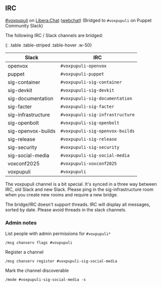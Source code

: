 ## IRC

[#voxpupuli](ircs://irc.libera.chat:6697/voxpupuli) on [Libera.Chat](https://libera.chat/) ([webchat](https://web.libera.chat/?#voxpupuli)) (Bridged to `#voxpupuli` on Puppet Community Slack)

The following IRC / Slack channels are bridged:

{: .table .table-striped .table-hover .w-50}

| Slack              | IRC                           |
| ------------------ | ----------------------------- |
| openvox            | `#voxpupuli-openvox`            |
| puppet             | `#voxpupuli-puppet`             |
| sig-container      | `#voxpupuli-sig-container`      |
| sig-devkit         | `#voxpupuli-sig-devkit`         |
| sig-documentation  | `#voxpupuli-sig-documentation`  |
| sig-facter         | `#voxpupuli-sig-facter`         |
| sig-infrastructure | `#voxpupuli-sig-infrastructure` |
| sig-openbolt       | `#voxpupuli-sig-openbolt`       |
| sig-openvox-builds | `#voxpupuli-sig-openvox-builds` |
| sig-release        | `#voxpupuli-sig-release`        |
| sig-security       | `#voxpupuli-sig-security`       |
| sig-social-media   | `#voxpupuli-sig-social-media`   |
| voxconf2025        | `#voxpupuli-voxconf2025`        |
| voxpupuli          | `#voxpupuli`                    |

The voxpupuli channel is a bit special.
It's synced in a three way between IRC, old Slack and new Slack.
Please ping in the sig-infrastructure room when you create new rooms and require a new bridge.

The bridge/IRC doesn't support threads.
IRC will display all messages, sorted by date.
Please avoid threads in the slack channels.

### Admin notes

List people with admin permissions for `#voxpupuli*`

```
/msg chanserv flags #voxpupuli
```

Register a channel

```
/msg chanserv register #voxpupuli-sig-social-media
```

Mark the channel discoverable

```
/mode #voxpupuli-sig-social-media -s
```
